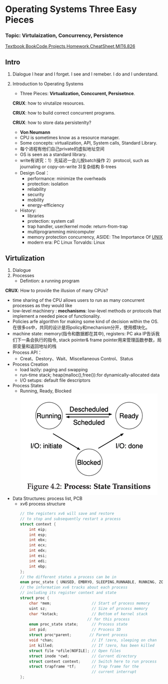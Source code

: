 # Operating Systems Three Easy Pieces

### Topic: Virtulaization, Concurrency, Persistence
[Textbook](http://pages.cs.wisc.edu/~remzi/OSTEP/),[BookCode](https://github.com/remzi-arpacidusseau/ostep-code),[Projects](https://github.com/remzi-arpacidusseau/ostep-projects),[Homework](https://github.com/remzi-arpacidusseau/ostep-homework/),[CheatSheet](https://github.com/xxyzz/ostep-hw),[MIT6.826](https://pdos.csail.mit.edu/6.828/2020/schedule.html)
## Intro
1. Dialogue
   I hear and I forget. I see and I remeber. I do and I understand.

2. Introduction to Operating Systems
    - Three Pieces: **Virtualization, Conccurent, Persisetnce**.
   
   **CRUX**: how to virutalize resources.
   
   **CRUX**: how to build correct concurrent programs.
   
   **CRUX**: how to store data persistenlty?
   
    - **Von Neumann**
    - CPU is sometimes know as a resource manager.
    - Some concepts: virtualization, API, System calls, Standard Library.
    - 每个进程有他们自己private的虚拟地址空间
    - OS is seen as a standard library.
    - write有讲究：1）先延迟一会儿按batch操作 2）protocol, such as  journaling or copy-on-write 3)复杂结构 B-trees
    - Design Goal：
      - performance: minimize the overheads
      - protection: isolation
      - reliability
      - security
      - mobility
      - energy-efficiency
    - History:
      - libraries
      - protection: system call 
      - trap handler, user/kernel mode: return-from-trap
      - multiprogramming minicomputer
      - memory protection concurrency, ASIDE: The Importance Of [UNIX](https://www.youtube.com/watch?v=tc4ROCJYbm0)
      - modern era: PC Linux Torvalds: Linux

## Virtulization
1. Dialogue
2. Processes
    - Defintion: a running program

  **CRUX**: How to provide the illusion of many CPUs?

  - time sharing of the CPU allows users to run as many concurrent processes as they would like
  - low-level machinery : **mechanisms**: low-level methods or protocols that implement a needed piece of functionality.
  - Policies arfe algorithm for making some kind of decision within the OS. 在很多os中，共同的设计是将policy和mechanism分开，使用模块化。
  - machine state: memory(指令和数据都在其中), registers: PC aka IP告诉我们下一条会执行的指令, stack pointer& frame pointer用来管理函数参数，局部变量和返回地址的栈
  - Process API：
    - Creat、Destory、Wait、Miscellaneous Control、Status
  - Process Creation
    - load lazily: paging and swapping
    - run-time stack; heap(malloc(),free()):for dynamically-allocated data
    - I/O setups: default file descriptors
  - Process States
    - Running, Ready, Blocked
      ![state-transitions](state-trans.png)
  - Data Structures: process list, PCB
    - xv6 process structure
      ```cpp
      // the registers xv6 will save and restore
      // to stop and subsequently restart a process
      struct context {
          int eip;
          int esp;
          int ebx;
          int ecx;
          int edx;
          int esi;
          int edi;
          int ebp;
      };
      // the different states a process can be in
      enum proc_state { UNUSED, EMBRYO, SLEEPING,RUNNABLE, RUNNING, ZOMBIE };
      // the information xv6 tracks about each process
      // including its register context and state
      struct proc {
          char *mem;                  // Start of process memory
          uint sz;                    // Size of process memory
          char *kstack;               // Bottom of kernel stack
                                    // for this process
          enum proc_state state;      // Process state
          int pid;                    // Process ID
          struct proc*parent;        // Parent process
          void *chan;                 // If !zero, sleeping on chan
          int killed;                 // If !zero, has been killed
          struct file *ofile[NOFILE]; // Open files
          struct inode *cwd;          // Current directory
          struct context context;     // Switch here to run process
          struct trapframe *tf;       // Trap frame for the
                                      // current interrupt
      };
      ```


